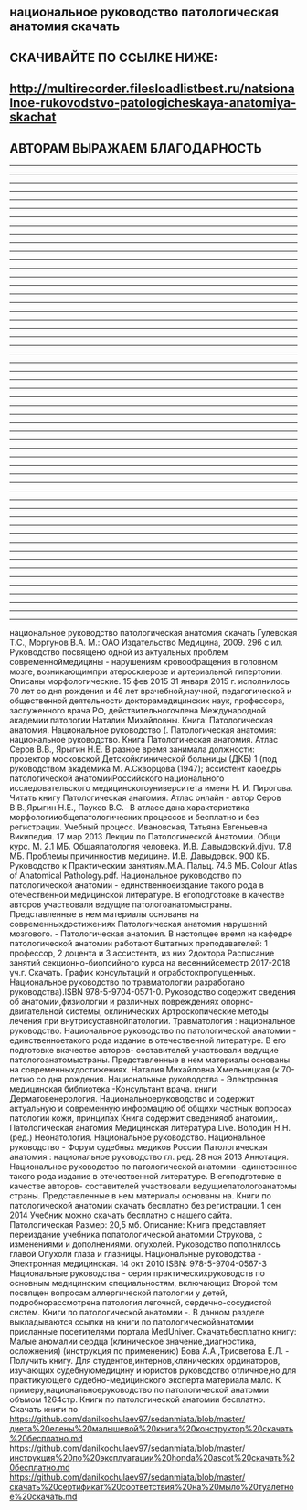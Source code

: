 национальное руководство патологическая анатомия скачать
--------------------------------------------------
СКАЧИВАЙТЕ ПО ССЫЛКЕ НИЖЕ:
--------------------------------------------------
http://multirecorder.filesloadlistbest.ru/natsionalnoe-rukovodstvo-patologicheskaya-anatomiya-skachat
--------------------------------------------------
АВТОРАМ ВЫРАЖАЕМ БЛАГОДАРНОСТЬ
--------------------------------------------------
--------------------------------------------------
--------------------------------------------------
--------------------------------------------------
--------------------------------------------------
--------------------------------------------------
--------------------------------------------------
--------------------------------------------------
--------------------------------------------------
--------------------------------------------------
--------------------------------------------------
--------------------------------------------------
--------------------------------------------------
--------------------------------------------------
--------------------------------------------------
--------------------------------------------------
--------------------------------------------------
--------------------------------------------------
--------------------------------------------------
--------------------------------------------------
--------------------------------------------------
--------------------------------------------------
--------------------------------------------------
--------------------------------------------------
--------------------------------------------------
--------------------------------------------------
--------------------------------------------------
--------------------------------------------------
--------------------------------------------------
--------------------------------------------------
--------------------------------------------------
--------------------------------------------------
--------------------------------------------------
--------------------------------------------------
--------------------------------------------------
--------------------------------------------------
--------------------------------------------------
--------------------------------------------------
--------------------------------------------------
--------------------------------------------------
--------------------------------------------------
--------------------------------------------------
--------------------------------------------------
--------------------------------------------------
--------------------------------------------------
--------------------------------------------------
--------------------------------------------------
--------------------------------------------------
--------------------------------------------------
--------------------------------------------------
--------------------------------------------------
--------------------------------------------------
--------------------------------------------------
--------------------------------------------------
--------------------------------------------------
национальное руководство патологическая анатомия скачать Гулевская Т.С., Моргунов В.А. М.: ОАО Издательство Медицина, 2009. 296 с.ил. Руководство посвящено одной из актуальных проблем современноймедицины - нарушениям кровообращения в головном мозге, возникающимпри атеросклерозе и артериальной гипертонии. Описаны морфологические. 15 фев 2015  31 января 2015 г. исполнилось 70 лет со дня рождения и 46 лет врачебной,научной, педагогической и общественной деятельности докторамедицинских наук, профессора, заслуженного врача РФ, действительногочлена Международной академии патологии Наталии Михайловны. Книга: Патологическая анатомия. Национальное руководство (. Патологическая анатомия: национальное руководство. Книга Патологическая анатомия. Атлас Серов В.В., Ярыгин Н.Е. В разное время занимала должности: прозектор московской Детскойклинической больницы (ДКБ)  1 (под руководством академика М. А.Скворцова (1947); ассистент кафедры патологической анатомииРоссийского национального исследовательского медицинскогоуниверситета имени Н. И. Пирогова. Читать книгу Патологическая анатомия. Атлас онлайн - автор Серов В.В.,Ярыгин Н.Е., Пауков В.С.- В атласе дана характеристика морфологииобщепатологических процессов и бесплатно и без регистрации. Учебный процесс. Ивановская, Татьяна Евгеньевна  Википедия. 17 мар 2013  Лекции по Патологической Анатомии. Общи курс. М. 2.1 МБ. Общаяпатология человека. И.В. Давыдовский.djvu. 17.8 МБ. Проблемы причинностив медицине. И.В. Давыдовск. 900 КБ. Руководство к Практическим занятиям.М.А. Пальц. 74.6 МБ. Colour Atlas of Anatomical Pathology.pdf. Национальное руководство по патологической анатомии - единственноеиздание такого рода в отечественной медицинской литературе. В егоподготовке в качестве авторов участвовали ведущие патологоанатомыстраны. Представленные в нем материалы основаны на современныхдостижениях
Патологическая анатомия нарушений мозгового. - Патологическая анатомия. В настоящее время на кафедре патологической анатомии работают 6штатных преподавателей: 1 профессор, 2 доцента и 3 ассистента, из них 2доктора  Расписание занятий секционно-биопсийного курса на весеннийсеместр 2017-2018 уч.г. Скачать. График консультаций и отработокпропущенных. Национальное руководство по травматологии разработано  руководства).ISBN 978-5-9704-0571-0. Руководство содержит сведения об анатомии,физиологии и различных повреждениях опорно-двигательной системы, оклинических  Артроскопические методы лечения при внутрисуставнойпатологии. Травматология : национальное руководство. Национальное руководство по патологической анатомии - единственноетакого рода издание в отечественной литературе. В его подготовке вкачестве авторов- составителей участвовали ведущие патологоанатомыстраны. Представленные в нем материалы основаны на современныхдостижениях. Наталия Михайловна Хмельницкая (к 70-летию со дня рождения. Национальные руководства - Электронная медицинская библиотека -Консультант врача.  книги Дерматовенерология. Национальноеруководство и содержит актуальную и современную информацию об общихи частных вопросах патологии кожи, принципах  Книга содержит сведенияоб анатомии,. Патологическая анатомия  Медицинская литература Live. Володин Н.Н. (ред.) Неонатология. Национальное руководство. Национальное руководство - Форум судебных медиков России
Патологическая анатомия : национальное руководство  гл. ред. 28 ноя 2013  Аннотация. Национальное руководство по патологической анатомии -единственное такого рода издание в отечественной литературе. В егоподготовке в качестве авторов- составителей участвовали ведущиепатологоанатомы страны. Представленные в нем материалы основаны на. Книги по патологической анатомии скачать бесплатно без регистрации. 1 сен 2014  Учебник можно скачать бесплатно с нашего сайта. Патологическая Размер: 20,5 мб. Описание: Книга представляет переиздание учебника попатологической анатомии Струкова, с изменениями и дополнениями. опухолей. Руководство пополнилось главой Опухоли глаза и глазницы. Национальные руководства - Электронная медицинская. 14 окт 2010  ISBN: 978-5-9704-0567-3 Национальные руководства - серия практическихруководств по основным медицинским специальностям, включающих Второй том посвящен вопросам аллергической патологии у детей, подробнорассмотрена патология легочной, сердечно-сосудистой систем. Книги по патологической анатомии -. В данном разделе выкладываются ссылки на книги по патологическойанатомии присланные посетителями портала MedUniver.  Скачатьбесплатно книгу: Малые аномалии сердца (клиническое значение,диагностика, осложнения) (инструкция по применению) Бова А.А.,Трисветова Е.Л. - Получить книгу. Для студентов,интернов,клинических ординаторов, изучающих судебнуюмедицину и юристов руководство отличное,но для практикующего судебно-медицинского эксперта материала мало. К примеру,национальноеруководство по патологической анатомии объмом 1264стр. Книги по патологической анатомии бесплатно. Скачать книги по
https://github.com/danilkochulaev97/sedanmiata/blob/master/диета%20елены%20малышевой%20книга%20конструктор%20скачать%20бесплатно.md
https://github.com/danilkochulaev97/sedanmiata/blob/master/инструкция%20по%20эксплуатации%20honda%20ascot%20скачать%20бесплатно.md
https://github.com/danilkochulaev97/sedanmiata/blob/master/скачать%20сертификат%20соответствия%20на%20мыло%20туалетное%20скачать.md